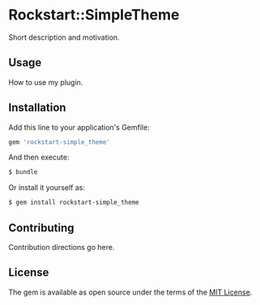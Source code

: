 # Rockstart::SimpleTheme
Short description and motivation.

## Usage
How to use my plugin.

## Installation
Add this line to your application's Gemfile:

```ruby
gem 'rockstart-simple_theme'
```

And then execute:
```bash
$ bundle
```

Or install it yourself as:
```bash
$ gem install rockstart-simple_theme
```

## Contributing
Contribution directions go here.

## License
The gem is available as open source under the terms of the [MIT License](https://opensource.org/licenses/MIT).
